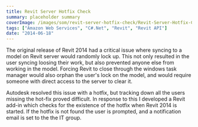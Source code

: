 ```yaml
---
title: Revit Server Hotfix Check
summary: placeholder summary
coverImage: /images/som/revit-server-hotfix-check/Revit-Server-Hotfix-Check.png
tags: ["Amazon Web Services", "C#.Net", "Revit", "Revit API"]
date: "2014-06-18"
---
```


The original release of Revit 2014 had a critical issue where syncing to a model on Revit server would randomly lock up. This not only resulted in the user syncing loosing their work, but also prevented anyone else from working in the model. Forcing Revit to close through the windows task manager would also orphan the user's lock on the model, and would require someone with direct access to the server to clear it.

Autodesk resolved this issue with a hotfix, but tracking down all the users missing the hot-fix proved difficult. In response to this I developed a Revit add-in which checks for the existence of the hotfix when Revit 2014 is started. If the hotfix is not found the user is prompted, and a notification email is set to the the IT group.
